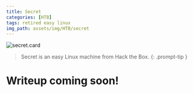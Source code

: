 ```yaml
---
title: Secret
categories: [HTB]
tags: retired easy linux
img_path: assets/img/HTB/secret
---
```


![secret.card](Secret.png)

> Secret is an easy Linux machine from Hack the Box. 
{: .prompt-tip }

# Writeup coming soon!